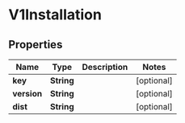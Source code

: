 

# V1Installation

## Properties

Name | Type | Description | Notes
------------ | ------------- | ------------- | -------------
**key** | **String** |  |  [optional]
**version** | **String** |  |  [optional]
**dist** | **String** |  |  [optional]



